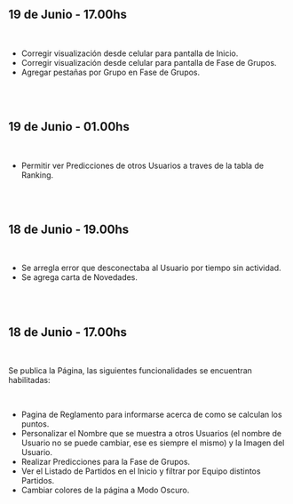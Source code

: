 ## 19 de Junio - 17.00hs

<br/>

- Corregir visualización desde celular para pantalla de Inicio.
- Corregir visualización desde celular para pantalla de Fase de Grupos.
- Agregar pestañas por Grupo en Fase de Grupos.

<br/>
<br/>

## 19 de Junio - 01.00hs

<br/>

- Permitir ver Predicciones de otros Usuarios a traves de la tabla de Ranking.

<br/>
<br/>

## 18 de Junio - 19.00hs

<br/>

- Se arregla error que desconectaba al Usuario por tiempo sin actividad.
- Se agrega carta de Novedades.

<br/>
<br/>

## 18 de Junio - 17.00hs

<br/>

Se publica la Página, las siguientes funcionalidades se encuentran habilitadas:

<br/>

- Pagina de Reglamento para informarse acerca de como se calculan los puntos.
- Personalizar el Nombre que se muestra a otros Usuarios (el nombre de Usuario no se puede cambiar, ese es siempre el mismo) y la Imagen del Usuario.
- Realizar Predicciones para la Fase de Grupos.
- Ver el Listado de Partidos en el Inicio y filtrar por Equipo distintos Partidos.
- Cambiar colores de la página a Modo Oscuro.